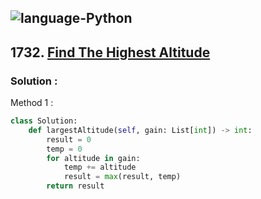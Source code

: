 ![language-Python](https://img.shields.io/badge/%20-Python-ffd43b?style=for-the-badge&logo=PYTHON)
---

## 1732. [Find The Highest Altitude](https://leetcode.com/problems/find-the-highest-altitude)

### Solution :

Method 1 :
```python
class Solution:
    def largestAltitude(self, gain: List[int]) -> int:
        result = 0
        temp = 0
        for altitude in gain:
            temp += altitude
            result = max(result, temp)
        return result
```
